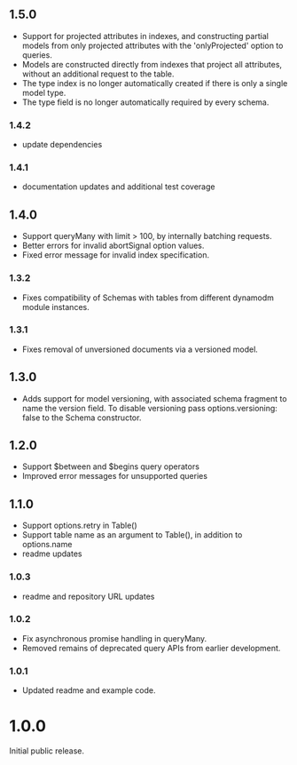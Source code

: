 ## 1.5.0
 * Support for projected attributes in indexes, and constructing partial models
   from only projected attributes with the 'onlyProjected' option to queries.
 * Models are constructed directly from indexes that project all attributes,
   without an additional request to the table.
 * The type index is no longer automatically created if there is only a single
   model type.
 * The type field is no longer automatically required by every schema.

### 1.4.2
 * update dependencies

### 1.4.1
 * documentation updates and additional test coverage

## 1.4.0
 * Support queryMany with limit > 100, by internally batching requests.
 * Better errors for invalid abortSignal option values.
 * Fixed error message for invalid index specification.

### 1.3.2
 * Fixes compatibility of Schemas with tables from different dynamodm module instances.

### 1.3.1
 * Fixes removal of unversioned documents via a versioned model.

## 1.3.0
 * Adds support for model versioning, with associated schema fragment to name
   the version field. To disable versioning pass options.versioning: false to
   the Schema constructor.

## 1.2.0
 * Support $between and $begins query operators
 * Improved error messages for unsupported queries

## 1.1.0
 * Support options.retry in Table()
 * Support table name as an argument to Table(), in addition to options.name
 * readme updates

### 1.0.3
 * readme and repository URL updates

### 1.0.2
 * Fix asynchronous promise handling in queryMany.
 * Removed remains of deprecated query APIs from earlier development.

### 1.0.1
 * Updated readme and example code.

# 1.0.0
Initial public release.
